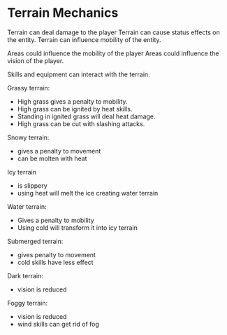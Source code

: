 # Terrain Mechanics

Terrain can deal damage to the player
Terrain can cause status effects on the entity.
Terrain can influence mobility of the entity.

Areas could influence the mobility of the player
Areas could influence the vision of the player.

Skills and equipment can interact with the terrain.

Grassy terrain:
- High grass gives a penalty to mobility. 
- High grass can be ignited by heat skills.
- Standing in ignited grass will deal heat damage.
- High grass can be cut with slashing attacks. 

Snowy terrain:
- gives a penalty to movement
- can be molten with heat

Icy terrain
- is slippery
- using heat will melt the ice creating water terrain

Water terrain:
- Gives a penalty to mobility
- Using cold will transform it into icy terrain

Submerged terrain:
- gives penalty to movement
- cold skills have less effect

Dark terrain:
- vision is reduced

Foggy terrain:
- vision is reduced
- wind skills can get rid of fog
